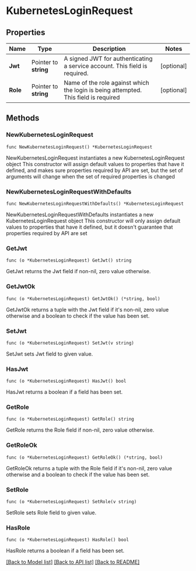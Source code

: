 # KubernetesLoginRequest


## Properties

Name | Type | Description | Notes
------------ | ------------- | ------------- | -------------
**Jwt** | Pointer to **string** | A signed JWT for authenticating a service account. This field is required. | [optional] 
**Role** | Pointer to **string** | Name of the role against which the login is being attempted. This field is required | [optional] 



## Methods


### NewKubernetesLoginRequest

`func NewKubernetesLoginRequest() *KubernetesLoginRequest`

NewKubernetesLoginRequest instantiates a new KubernetesLoginRequest object
This constructor will assign default values to properties that have it defined,
and makes sure properties required by API are set, but the set of arguments
will change when the set of required properties is changed

### NewKubernetesLoginRequestWithDefaults

`func NewKubernetesLoginRequestWithDefaults() *KubernetesLoginRequest`

NewKubernetesLoginRequestWithDefaults instantiates a new KubernetesLoginRequest object
This constructor will only assign default values to properties that have it defined,
but it doesn't guarantee that properties required by API are set


### GetJwt

`func (o *KubernetesLoginRequest) GetJwt() string`

GetJwt returns the Jwt field if non-nil, zero value otherwise.

### GetJwtOk

`func (o *KubernetesLoginRequest) GetJwtOk() (*string, bool)`

GetJwtOk returns a tuple with the Jwt field if it's non-nil, zero value otherwise
and a boolean to check if the value has been set.

### SetJwt

`func (o *KubernetesLoginRequest) SetJwt(v string)`

SetJwt sets Jwt field to given value.


### HasJwt

`func (o *KubernetesLoginRequest) HasJwt() bool`

HasJwt returns a boolean if a field has been set.




### GetRole

`func (o *KubernetesLoginRequest) GetRole() string`

GetRole returns the Role field if non-nil, zero value otherwise.

### GetRoleOk

`func (o *KubernetesLoginRequest) GetRoleOk() (*string, bool)`

GetRoleOk returns a tuple with the Role field if it's non-nil, zero value otherwise
and a boolean to check if the value has been set.

### SetRole

`func (o *KubernetesLoginRequest) SetRole(v string)`

SetRole sets Role field to given value.


### HasRole

`func (o *KubernetesLoginRequest) HasRole() bool`

HasRole returns a boolean if a field has been set.









[[Back to Model list]](../README.md#documentation-for-models) [[Back to API list]](../README.md#documentation-for-api-endpoints) [[Back to README]](../README.md)


